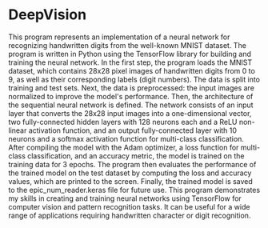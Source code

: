 # DeepVision
This program represents an implementation of a neural network for recognizing handwritten digits from the well-known MNIST dataset. 
The program is written in Python using the TensorFlow library for building and training the neural network. 
In the first step, the program loads the MNIST dataset, which contains 28x28 pixel images of handwritten digits from 0 to 9, as well as their corresponding labels (digit numbers). 
The data is split into training and test sets. Next, the data is preprocessed: the input images are normalized to improve the model's performance. 
Then, the architecture of the sequential neural network is defined. 
The network consists of an input layer that converts the 28x28 input images into a one-dimensional vector, two fully-connected hidden layers with 128 neurons each and a ReLU non-linear activation function, and an output fully-connected layer with 10 neurons and a softmax activation function for multi-class classification. 
After compiling the model with the Adam optimizer, a loss function for multi-class classification, and an accuracy metric, the model is trained on the training data for 3 epochs. 
The program then evaluates the performance of the trained model on the test dataset by computing the loss and accuracy values, which are printed to the screen. 
Finally, the trained model is saved to the epic_num_reader.keras file for future use. 
This program demonstrates my skills in creating and training neural networks using TensorFlow for computer vision and pattern recognition tasks. 
It can be useful for a wide range of applications requiring handwritten character or digit recognition.
